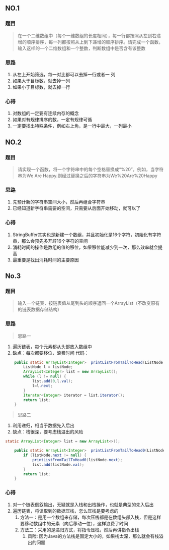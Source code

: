 

## NO.1 
 
### 题目
> 在一个二维数组中（每个一维数组的长度相同），每一行都按照从左到右递增的顺序排序，每一列都按照从上到下递增的顺序排序。请完成一个函数，输入这样的一个二维数组和一个整数，判断数组中是否含有该整数

### 思路

1. 从左上开始筛选，每一对比都可以去掉一行或者一 列
2. 如果大于目标数，就去掉一列
3. 如果小于目标数，就去掉一行


### 心得

1. 对数组的一定要有连续内存的概念
2. 如果对有规律排序的数，一定有规律可循
3. 一定要找出特殊条件，例如右上角，是一行中最大，一列最小



## NO.2

### 题目

> 请实现一个函数，将一个字符串中的每个空格替换成“%20”。例如，当字符串为We Are Happy.则经过替换之后的字符串为We%20Are%20Happy

### 思路

1. 先预计新的字符串空间大小，然后再组合字符串
2. 已经知道新字符串需要的空间，只需要从后面开始移动，就可以了

### 心得

1. StringBuffer其实也是新建一个数组，并且初始化是16个字符，初始化有字符串，那么会预先多开辟16个字符的空间
2. 消耗时间的操作是数组的值的移位，如果移位能减少到一次，那么效率就会提高
3. 最重要是找出消耗时间的主要原因

## No.3

### 题目

> 输入一个链表，按链表值从尾到头的顺序返回一个ArrayList（不改变原有的链表数据存储结构）


### 思路

> 思路一

1. 遍历链表，每个元素都从头部放入数组中
2. 缺点：每次都要移位，浪费时间
代码：
``` java
    public static ArrayList<Integer>  printListFromTailToHead(ListNode listNode) {
        ListNode l = listNode;
        ArrayList<Integer> list = new ArrayList();
        while (l != null) {
            list.add(0,l.val);
            l=l.next;
        }
        Iterator<Integer> iterator = list.iterator();
        return list;
    }
```

> 思路二

1. 利用递归，相当于数据先入后出
2. 缺点：栈很深，要考虑栈溢出的风险

``` java
static ArrayList<Integer> list = new ArrayList<>();

    public static ArrayList<Integer>  printListFromTailToHead0(ListNode listNode) {
        if (listNode.next != null) {
            printListFromTailToHead0(listNode.next);
            list.add(listNode.val);
        }
        return list;
    }
```

### 心得

1. 对一个链表倒叙输出，无疑就是入栈和出栈操作，也就是典型的先入后出
2. 遍历链表，将读取到的数据压栈，怎么压栈是要考虑的
    1. 方法一：是用一个数组来存储，每次压栈都是在数组头部入栈，但是这样要移动数组中的元素（向后移动一位），这样浪费了时间
    2. 方法二：采用的是递归方式，将指令压栈，然后再讲指令出栈
        1. 风险: 因为Java的方法栈是固定大小的，如果栈太深，那么就会有栈溢出的问题
